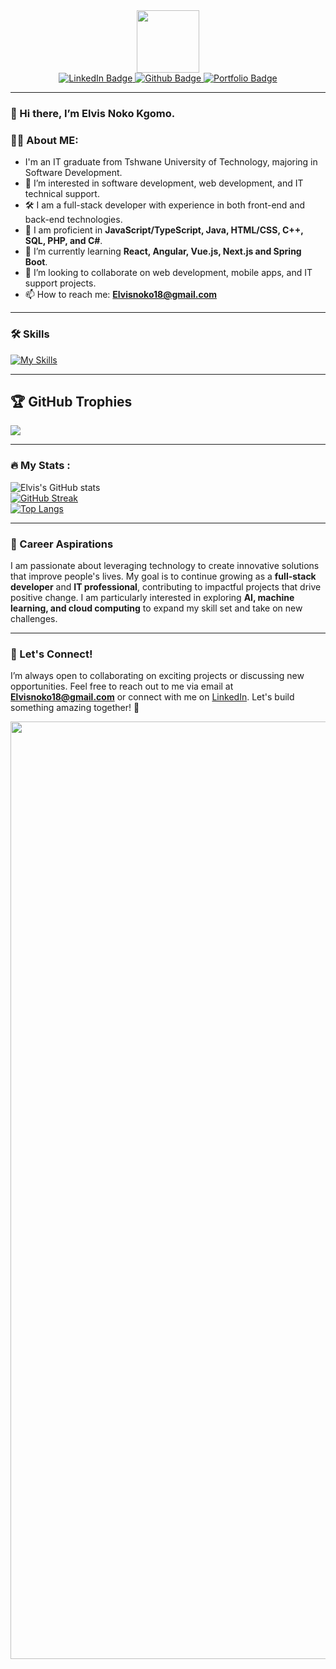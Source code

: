 <div id="header" align="center">
  <img src="https://media.giphy.com/media/M9gbBd9nbDrOTu1Mqx/giphy.gif" width="100"/>
</div>

<!--Social media links-->
<div id="badges" align="center">
  <a href="https://www.linkedin.com/in/nokodev">
    <img src="https://img.shields.io/badge/LinkedIn-darkblue?style=for-the-badge&logo=linkedin&logoColor=white" alt="LinkedIn Badge"/>
  </a>
  <a href="https://github.com/esnoko">
    <img src="https://img.shields.io/badge/Github-black?style=for-the-badge&logo=github&logoColor=white" alt="Github Badge"/>
  </a>
  <a href="https://esnoko.github.io/Portfolio/">
    <img src="https://img.shields.io/badge/Portfolio-green?style=for-the-badge&logo=google-chrome&logoColor=white" alt="Portfolio Badge"/>
  </a>
</div>
<div align="center">
   <img src="https://komarev.com/ghpvc/?username=esnoko&style=flat-square&color=blue" alt=""/>
</div>

---

### 👋 Hi there, I’m Elvis Noko Kgomo.

### :man_technologist: About ME:
- I'm an IT graduate from Tshwane University of Technology, majoring in Software Development.
- 👀 I’m interested in software development, web development, and IT technical support.
- 🛠️ I am a full-stack developer with experience in both front-end and back-end technologies.
- 🍂 I am proficient in **JavaScript/TypeScript, Java, HTML/CSS, C++, SQL, PHP, and C#**.
- 🌱 I’m currently learning **React, Angular, Vue.js, Next.js and Spring Boot**.
- 💞️ I’m looking to collaborate on web development, mobile apps, and IT support projects.
- 📫 How to reach me: **Elvisnoko18@gmail.com**

---

### :hammer_and_wrench: Skills
[![My Skills](https://skillicons.dev/icons?i=js,ts,java,html,css,cpp,mysql,php,cs,react,angular,nodejs,express,tailwind,spring,linux,git,mongodb,firebase)](https://skillicons.dev)

---

## 🏆 GitHub Trophies
![](https://github-profile-trophy.vercel.app/?username=Tafara-N&theme=alduin&no-frame=true&no-bg=false&margin-w=4)

---

### :fire: My Stats :
![Elvis's GitHub stats](https://github-readme-stats.vercel.app/api?username=esnoko&theme=gruvbox_dark&show_icons=true) <br> 
[![GitHub Streak](http://github-readme-streak-stats.herokuapp.com?user=esnoko&theme=dark&border_radius=4.8&date_format=M%20j%5B%2C%20Y%5D)](https://git.io/streak-stats)  
[![Top Langs](https://github-readme-stats.vercel.app/api/top-langs/?username=esnoko&layout=compact&theme=dark&border_radius=4.8)](https://github.com/esnoko)

---

### :rocket: Career Aspirations
I am passionate about leveraging technology to create innovative solutions that improve people's lives. My goal is to continue growing as a **full-stack developer** and **IT professional**, contributing to impactful projects that drive positive change. I am particularly interested in exploring **AI, machine learning, and cloud computing** to expand my skill set and take on new challenges.

---

### :handshake: Let's Connect!
I’m always open to collaborating on exciting projects or discussing new opportunities. Feel free to reach out to me via email at **Elvisnoko18@gmail.com** or connect with me on [LinkedIn](https://www.linkedin.com/in/nokodev). Let's build something amazing together! 🚀

<img src="https://user-images.githubusercontent.com/74038190/212284100-561aa473-3905-4a80-b561-0d28506553ee.gif" width="1500">

